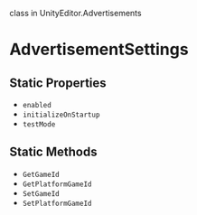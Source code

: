 class in UnityEditor.Advertisements
# AdvertisementSettings

## Static Properties
- `enabled`
- `initializeOnStartup`
- `testMode`
## Static Methods
- `GetGameId`
- `GetPlatformGameId`
- `SetGameId`
- `SetPlatformGameId`
